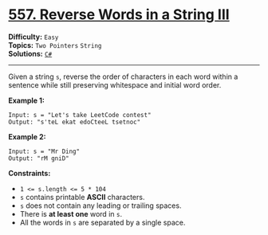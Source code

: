 # [557. Reverse Words in a String III](https://leetcode.com/problems/reverse-words-in-a-string-iii/)

**Difficulty:** `Easy`  
**Topics:** `Two Pointers` `String`  
**Solutions:** [`C#`](../../src/csharp/challenges/Problems/ReverseWordsInAStringIii.cs)  

---

Given a string `s`, reverse the order of characters in each word within a sentence while still preserving whitespace and initial word order.

**Example 1:**

```
Input: s = "Let's take LeetCode contest"
Output: "s'teL ekat edoCteeL tsetnoc"
```

**Example 2:**

```
Input: s = "Mr Ding"
Output: "rM gniD"
```

**Constraints:**

* `1 <= s.length <= 5 * 104`
* `s` contains printable **ASCII** characters.
* `s` does not contain any leading or trailing spaces.
* There is **at least one** word in `s`.
* All the words in `s` are separated by a single space.